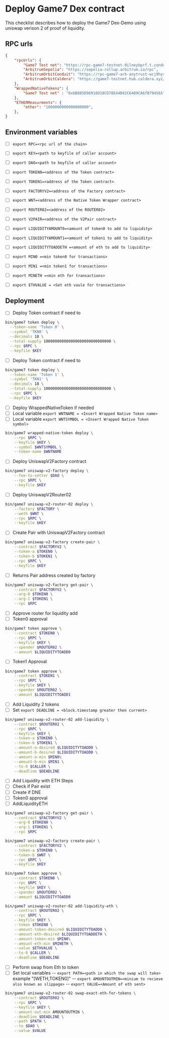 # Deploy Game7 Dex contract

This checklist describes how to deploy the Game7 Dex-Demo using uniswap verison 2 of proof of liquidity.
## RPC urls

```json
{
    "rpcUrls": {
        "Game7 Test net": "https://rpc-game7-testnet-0ilneybprf.t.conduit.xyz",
        "ArbitrumSepolia": "https://sepolia-rollup.arbitrum.io/rpc",
        "ArbitrumOrbitConduit": "https://rpc-game7-arb-anytrust-wcj9hysn7y.t.conduit.xyz",
        "ArbitrumOrbitCaldera": "https://game7-testnet.hub.caldera.xyz/",
    },
    "WrappedNativeTokens": {
        "Game7 Test net" : "0x6B885D96916D18CD78E44B42C6489CA6f8794565",
    },
    "ETHERMeasurments": {
        "ether": "1000000000000000000",
    },
}
```

## Environment variables

- [ ] `export RPC=<rpc url of the chain>`
- [ ] `export KEY=<path to keyfile of caller account>`
- [ ] `export DAO=<path to keyfile of caller account>`
- [ ] `export TOKEN0=<address of the Token contract>` 
- [ ] `export TOKEN1=<address of the Token contract>`
- [ ] `export FACTORYV2=<address of the Factory contract>`
- [ ] `export WNT=<address of the Native Token Wrapper contract>`
- [ ] `export ROUTER02=<address of the ROUTER02>`
- [ ] `export V2PAIR=<address of the V2Pair contract>`
- [ ] `export LIQUIDITYAMOUNT0=<amount of token0 to add to liquidity>`
- [ ] `export LIQUIDITYAMOUNT1=<amount of token1 to add to liquidity>`
- [ ] `export LIQUIDITYTOADDETH =<amount of eth to add to liquidity>`
- [ ] `export MIN0 =<min token0 for transactions>`
- [ ] `export MIN1 =<min token1 for transactions>`
- [ ] `export MINETH =<min eth for transactions>`
- [ ] `export ETHVALUE = <Set eth vaule for transactions>`
 

## Deployment

- [ ] Deploy Token contract if need to

```bash
bin/game7 token deploy \
  --token-name 'Token 0' \
  --symbol 'TKN0' \
  --decimals 18 \
  --total-supply 100000000000000000000000000000 \
  --rpc $RPC \
  --keyfile $KEY
```

- [ ] Deploy Token contract if need to

```bash
bin/game7 token deploy \
  --token-name 'Token 1' \
  --symbol 'TKN1' \
  --decimals 18 \
  --total-supply 100000000000000000000000000000 \
  --rpc $RPC \
  --keyfile $KEY
```
- [ ] Deploy WrappedNativeToken if needed
- [ ] Local variable `export WNTNAME = <Insert Wrapped Native Token name>`
- [ ] Local variable `export WNTSYMBOL = <Insert Wrapped Native Token symbol>`

``` bash
bin/game7 wrapped-native-token deploy \
    --rpc $RPC \
    --keyfile $KEY \
    --symbol $WNTSYMBOL \
    --token-name $WNTNAME
```

- [ ] Deploy UniswapV2Factory contract

```bash
bin/game7 uniswap-v2-factory deploy \
    --fee-to-setter $DAO \
    --rpc $RPC \
    --keyfile $KEY
```

- [ ] Deploy UniswapV2Router02

```bash
bin/game7 uniswap-v2-router-02 deploy \
    --factory $FACTORY \
    --weth $WNT \
    --rpc $RPC \
    --keyfile $KEY
```

- [ ] Create Pair with UniswapV2Factory contract

```bash
bin/game7 uniswap-v2-factory create-pair \
    --contract $FACTORYV2 \
    --token-a $TOKEN0 \
    --token-b $TOKEN1 \
    --rpc $RPC \
    --keyfile $KEY
```
- [ ] Returns Pair address created by factory

```bash
bin/game7 uniswap-v2-factory get-pair \
    --contract $FACTORYV2 \
    --arg-0 $TOKEN0 \
    --arg-1 $TOKEN1 \
    --rpc $RPC
```

- [ ] Approve router for liquidity add
- [ ] Token0 approval
```bash 
bin/game7 token approve \
    --contract $TOKEN0 \
    --rpc $RPC \
    --keyfile $KEY \
    --spender $ROUTER02 \
    --amount $LIQUIDITYTOADD0
```
- [ ] Token1 Approval

```bash
bin/game7 token approve \
    --contract $TOKEN1 \
    --rpc $RPC \
    --keyfile $KEY \
    --spender $ROUTER02 \
    --amount $LIQUIDITYTOADD1
```

- [ ] Add Liquidity 2 tokens
- [ ] Set `export DEADLINE = <block.timestamp greater then current>`

``` bash
bin/game7 uniswap-v2-router-02 add-liquidity \
    --contract $ROUTER02 \
    --rpc $RPC \
    --keyfile $KEY \
    --token-a $TOKEN0 \
    --token-b $TOKEN1 \
    --amount-a-desired $LIQUIDITYTOADD0 \
    --amount-b-desired $LIQUIDITYTOADD0 \
    --amount-a-min $MIN0\
    --amount-b-min $MIN1 \
    --to-0 $CALLER \
    --deadline $DEADLINE

```

- [ ] Add Liquidity with ETH Steps
- [ ] Check if Pair exist
- [ ] Create if DNE
- [ ] Token0 approval
- [ ] AddLiquidityETH

```bash
bin/game7 uniswap-v2-factory get-pair \
    --contract $FACTORYV2 \
    --arg-0 $TOKEN0 \
    --arg-1 $TOKEN1 \
    --rpc $RPC
```
```bash
bin/game7 uniswap-v2-factory create-pair \
    --contract $FACTORYV2 \
    --token-a $TOKEN0 \
    --token-b $WNT \
    --rpc $RPC \
    --keyfile $KEY
```
```bash 
bin/game7 token approve \
    --contract $TOKEN0 \
    --rpc $RPC \
    --keyfile $KEY \
    --spender $ROUTER02 \
    --amount $LIQUIDITYTOADD0
```
```bash
bin/game7 uniswap-v2-router-02 add-liquidity-eth \
    --contract $ROUTER02 \
    --rpc $RPC \
    --keyfile $KEY \
    --token $TOKEN0 \
    --amount-token-desired $LIQUIDITYTOADD0 \
    --amount-eth-desired $LIQUIDITYTOADDETH \
    --amount-token-min $MIN0\
    --amount-eth-min $MINETH \
    --value $ETHVALUE \
    --to-0 $CALLER \
    --deadline $DEADLINE

```

- [ ] Perform swap from Eth to token
- [ ] Set local variables
-- `export PATH=<path in which the swap will take>` example "[WETH,TOKEN0]"
-- `export AMOUNTOUTMIN=<minium to recieve also known as slippage>`
-- `export VALUE=<Amount of eth sent>`
```Bash
bin/game7 uniswap-v2-router-02 swap-exact-eth-for-tokens \
    --contract $ROUTER02 \
    --rpc $RPC \
    --keyfile $KEY \
    --amount-out-min AMOUNTOUTMIN \
    --deadline $DEADLINE \
    --path $PATH \
    --to $DAO \
    --value $VALUE

```
